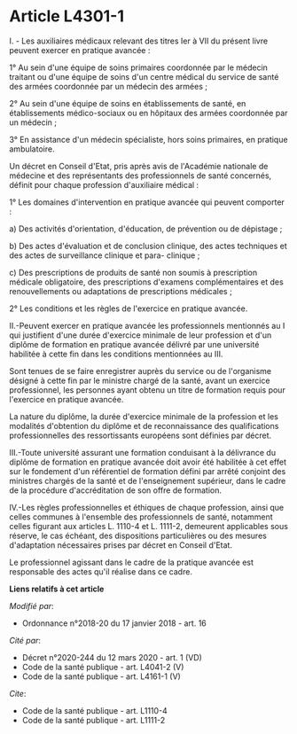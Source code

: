 # Article L4301-1

I. - Les auxiliaires médicaux relevant des titres Ier à VII du présent livre peuvent exercer en pratique avancée :

1° Au sein d'une équipe de soins primaires coordonnée par le médecin traitant ou d'une équipe de soins d'un centre médical du
service de santé des armées coordonnée par un médecin des armées ;

2° Au sein d'une équipe de soins en établissements de santé, en établissements médico-sociaux ou en hôpitaux des armées
coordonnée par un médecin ;

3° En assistance d'un médecin spécialiste, hors soins primaires, en pratique ambulatoire.

Un décret en Conseil d'Etat, pris après avis de l'Académie nationale de médecine et des représentants des professionnels de
santé concernés, définit pour chaque profession d'auxiliaire médical :

1° Les domaines d'intervention en pratique avancée qui peuvent comporter :

a) Des activités d'orientation, d'éducation, de prévention ou de dépistage ;

b) Des actes d'évaluation et de conclusion clinique, des actes techniques et des actes de surveillance clinique et para-
clinique ;

c) Des prescriptions de produits de santé non soumis à prescription médicale obligatoire, des prescriptions d'examens
complémentaires et des renouvellements ou adaptations de prescriptions médicales ;

2° Les conditions et les règles de l'exercice en pratique avancée.

II.-Peuvent exercer en pratique avancée les professionnels mentionnés au I qui justifient d'une durée d'exercice minimale de
leur profession et d'un diplôme de formation en pratique avancée délivré par une université habilitée à cette fin dans les
conditions mentionnées au III.

Sont tenues de se faire enregistrer auprès du service ou de l'organisme désigné à cette fin par le ministre chargé de la
santé, avant un exercice professionnel, les personnes ayant obtenu un titre de formation requis pour l'exercice en pratique
avancée.

La nature du diplôme, la durée d'exercice minimale de la profession et les modalités d'obtention du diplôme et de
reconnaissance des qualifications professionnelles des ressortissants européens sont définies par décret.

III.-Toute université assurant une formation conduisant à la délivrance du diplôme de formation en pratique avancée doit
avoir été habilitée à cet effet sur le fondement d'un référentiel de formation défini par arrêté conjoint des ministres
chargés de la santé et de l'enseignement supérieur, dans le cadre de la procédure d'accréditation de son offre de formation.

IV.-Les règles professionnelles et éthiques de chaque profession, ainsi que celles communes à l'ensemble des professionnels
de santé, notamment celles figurant aux articles L. 1110-4 et L. 1111-2, demeurent applicables sous réserve, le cas échéant,
des dispositions particulières ou des mesures d'adaptation nécessaires prises par décret en Conseil d'Etat.

Le professionnel agissant dans le cadre de la pratique avancée est responsable des actes qu'il réalise dans ce cadre.

**Liens relatifs à cet article**

_Modifié par_:

  - Ordonnance n°2018-20 du 17 janvier 2018 - art. 16

_Cité par_:

  - Décret n°2020-244 du 12 mars 2020 - art. 1 (VD)
  - Code de la santé publique - art. L4041-2 (V)
  - Code de la santé publique - art. L4161-1 (V)

_Cite_:

  - Code de la santé publique - art. L1110-4
  - Code de la santé publique - art. L1111-2
